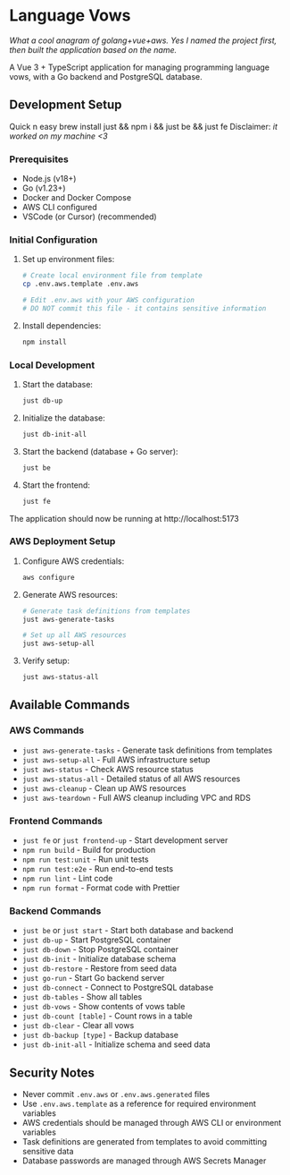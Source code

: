 # Language Vows

_What a cool anagram of golang+vue+aws. Yes I named the project first, then built the application based on the name._

A Vue 3 + TypeScript application for managing programming language vows, with a Go backend and PostgreSQL database.

## Development Setup

Quick n easy
brew install just && npm i && just be && just fe
Disclaimer: _it worked on my machine <3_

### Prerequisites

- Node.js (v18+)
- Go (v1.23+)
- Docker and Docker Compose
- AWS CLI configured
- VSCode (or Cursor) (recommended)

### Initial Configuration

1. Set up environment files:

   ```sh
   # Create local environment file from template
   cp .env.aws.template .env.aws

   # Edit .env.aws with your AWS configuration
   # DO NOT commit this file - it contains sensitive information
   ```

2. Install dependencies:
   ```sh
   npm install
   ```

### Local Development

1. Start the database:

   ```sh
   just db-up
   ```

2. Initialize the database:

   ```sh
   just db-init-all
   ```

3. Start the backend (database + Go server):

   ```sh
   just be
   ```

4. Start the frontend:
   ```sh
   just fe
   ```

The application should now be running at http://localhost:5173

### AWS Deployment Setup

1. Configure AWS credentials:

   ```sh
   aws configure
   ```

2. Generate AWS resources:

   ```sh
   # Generate task definitions from templates
   just aws-generate-tasks

   # Set up all AWS resources
   just aws-setup-all
   ```

3. Verify setup:
   ```sh
   just aws-status-all
   ```

## Available Commands

### AWS Commands

- `just aws-generate-tasks` - Generate task definitions from templates
- `just aws-setup-all` - Full AWS infrastructure setup
- `just aws-status` - Check AWS resource status
- `just aws-status-all` - Detailed status of all AWS resources
- `just aws-cleanup` - Clean up AWS resources
- `just aws-teardown` - Full AWS cleanup including VPC and RDS

### Frontend Commands

- `just fe` or `just frontend-up` - Start development server
- `npm run build` - Build for production
- `npm run test:unit` - Run unit tests
- `npm run test:e2e` - Run end-to-end tests
- `npm run lint` - Lint code
- `npm run format` - Format code with Prettier

### Backend Commands

- `just be` or `just start` - Start both database and backend
- `just db-up` - Start PostgreSQL container
- `just db-down` - Stop PostgreSQL container
- `just db-init` - Initialize database schema
- `just db-restore` - Restore from seed data
- `just go-run` - Start Go backend server
- `just db-connect` - Connect to PostgreSQL database
- `just db-tables` - Show all tables
- `just db-vows` - Show contents of vows table
- `just db-count [table]` - Count rows in a table
- `just db-clear` - Clear all vows
- `just db-backup [type]` - Backup database
- `just db-init-all` - Initialize schema and seed data

## Security Notes

- Never commit `.env.aws` or `.env.aws.generated` files
- Use `.env.aws.template` as a reference for required environment variables
- AWS credentials should be managed through AWS CLI or environment variables
- Task definitions are generated from templates to avoid committing sensitive data
- Database passwords are managed through AWS Secrets Manager
